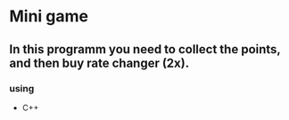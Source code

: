 # Mini game
##   In this programm you need to collect the points, and then buy rate changer (2x).

### using
- C++

